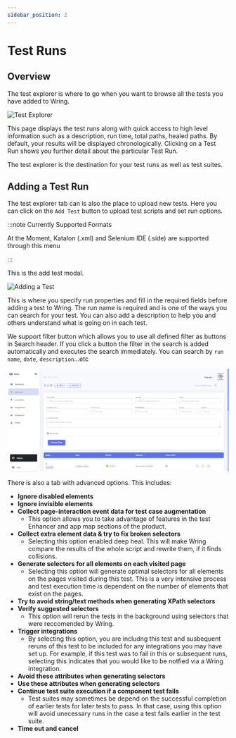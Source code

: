 ```yaml
---
sidebar_position: 2
---
```


# Test Runs
## Overview

The test explorer is where to go when you want to browse all the tests you have added to Wring. 

![Test Explorer](/img/Test-Explorer.png)

This page displays the test runs along with quick access to high level information such as a description, run time, total paths, healed paths. By default, your results will be displayed chronologically. Clicking on a Test Run shows you further detail about the particular Test Run.

The test explorer is the destination for your test runs as well as test suites.

## Adding a Test Run

The test explorer tab can is also the place to upload new tests. Here you can click on the `Add Test` button to upload test scripts and set run options.

:::note Currently Supported Formats 

At the Moment, Katalon (.xml) and Selenium IDE (.side) are supported through this menu

:::

This is the add test modal.

![Adding a Test](/img/Add-Test.png)

This is where you specify run properties and fill in the required fields before adding a test to Wring. The run name is required and is one of the ways you can search for your test. You can also add a description to help you and others understand what is going on in each test. 

We support filter button which allows you to use all defined filter as buttons in Search header. If you click a button the filter in the search is added automatically and executes the search immediately. You can search by `run name`, `date`, `description`...etc

![Filter](/img/Filter.png)

There is also a tab with advanced options. This includes: 

- **Ignore disabled elements**
- **Ignore invisible elements**
- **Collect page-interaction event data for test case augmentation**
  - This option allows you to take advantage of features in the test Enhancer and app map sections of the product.
- **Collect extra element data & try to fix broken selectors**
  - Selecting this option enabled deep heal. This will make Wring compare the results of the whole script and rewrite them, if it finds collisions.
- **Generate selectors for all elements on each visited page**
  - Selecting this option will generate optimal selectors for all elements on the pages visited during this test. This is a very intensive process and test execution time is dependent on the number of elements that exist on the pages.
- **Try to avoid string/text methods when generating XPath selectors**
- **Verify suggested selectors**
  - This option will rerun the tests in the background using selectors that were reccomended by Wring.
- **Trigger integrations**
  - By selecting this option, you are includng this test and susbequent reruns of this test to be included for any integrations you may have set up. For example, if this test was to fail in this or subsequent runs, selecting this indicates that you would like to be notfied via a Wring integration.
- **Avoid these attributes when generating selectors**
- **Use these attributes when generating selectors**
- **Continue test suite execution if a component test fails**
  - Test suites may sometimes be depend on the successful completion of earlier tests for later tests to pass. In that case, using this option will avoid unecessary runs in the case a test fails earlier in the test suite.
- **Time out and cancel**